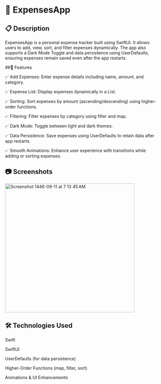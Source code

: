 # 📌 ExpensesApp

## 📋 Description

ExpensesApp is a personal expense tracker built using SwiftUI. It allows users to add, view, sort, and filter expenses dynamically. The app also supports a Dark Mode Toggle and data persistence using UserDefaults, ensuring expenses remain saved even after the app restarts.

##🚀 Features

✅ Add Expenses: Enter expense details including name, amount, and category.

✅ Expense List: Display expenses dynamically in a List.

✅ Sorting: Sort expenses by amount (ascending/descending) using higher-order functions.

✅ Filtering: Filter expenses by category using filter and map.

✅ Dark Mode: Toggle between light and dark themes.

✅ Data Persistence: Save expenses using UserDefaults to retain data after app restarts.

✅ Smooth Animations: Enhance user experience with transitions while adding or sorting expenses.




## 📷 Screenshots


 


<img width="425" alt="Screenshot 1446-09-11 at 7 13 45 AM" src="https://github.com/user-attachments/assets/dd66fb5f-cf89-422a-adc4-6c42962ca22b" />

## 🛠 Technologies Used

Swift

SwiftUI

UserDefaults (for data persistence)

Higher-Order Functions (map, filter, sort)

Animations & UI Enhancements
